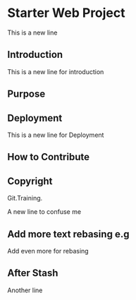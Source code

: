 # Starter Web Project

This is a new line

## Introduction

This is a new line for introduction

## Purpose

## Deployment

This is a new line for Deployment

## How to Contribute

## Copyright

Git.Training.

A new line to confuse me 

## Add more text rebasing e.g

Add even more for rebasing

## After Stash 

Another line